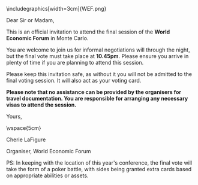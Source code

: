 \includegraphics[width=3cm]{WEF.png}

Dear Sir or Madam,

This is an official invitation to attend the final session of the **World Economic Forum** in Monte Carlo.

You are welcome to join us for informal negotiations will through the night,  but the final vote must take place
at **10.45pm**. Please ensure you arrive in plenty of time if you are planning to attend this session.

Please keep this invitation safe, as without it you will not be admitted to the final voting session. It will also act
as your voting card.

**Please note that no assistance can be provided by the organisers for travel documentation. 
You are responsible for arranging any necessary visas to attend the session.**


Yours,

\vspace{5cm}

Cherie LaFigure

Organiser, World Economic Forum


PS: In keeping with the location of this year's conference, the final vote will 
take the form of a poker battle, with sides being granted extra cards based on 
appropriate abilities or assets.